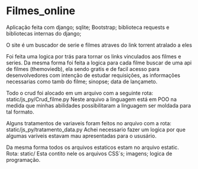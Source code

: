 # Filmes_online
Aplicação feita com django; sqlite; Bootstrap; 
biblioteca requests e bibliotecas internas do django;

O site é um buscador de serie e filmes atraves do link torrent atralado a eles

Foi feita uma logica por trás para tornar os links vinculados aos filmes e series.
Da mesma forma foi feita a logica para cada filme buscar de uma api de filmes (themoviedb), ela sendo gratis 
e de facil acesso para desenvolvedores com intenção de estudar requisições, as informações necessarias como 
tamb do filme; sinopse; data de lançameto. 

Todo o crud foi alocado em um arquivo com a seguinte rota: static/js_py/Crud_filme.py
Neste arquivo a linguagem está em POO na medida que minhas abilidades possibilitaram a linguagem ser
moldada para tal formato.

Alguns tratamentos de variaveis foram feitos no arquivo com a rota: static/js_py/tratamento_data.py
Achei necessario fazer um logica por que algumas variveis estavam mau apresentadas para o ususário.

Da mesma forma todos os arquivos estaticos estam no arquivo estatic. Rota: static/
Esta contito nele os arquivos CSS´s; imagens; logica de programação.
